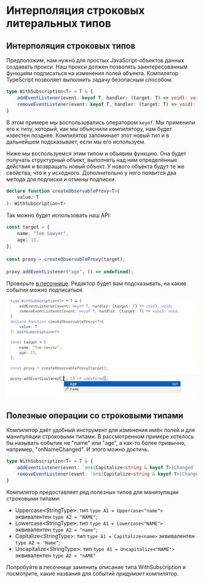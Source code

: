 # Интерполяция строковых литеральных типов

## Интерполяция строковых типов

Предположим, нам нужно для простых JavaScript-объектов данных создавать прокси. Наш прокси должен позволять заинтересованным функциям подписаться на изменения полей объекта. Компилятор TypeScript позволяет выполнить задачу безопасным способом.

```typescript
type WithSubscription<T> = T & {
    addEventListener(event: keyof T, handler: (target: T) => void): void;
    removeEventListener(event: keyof T, handler: (target: T) => void): void;
}
```

В этом примере мы воспользовались оператором `keyof`. Мы применили его к типу, который, как мы объяснили компилятору, нам будет известен позднее. Компилятор запоминает этот новый тип и в дальнейшем подсказывает, если мы его используем.

Ниже мы воспользуемся этим типом и объявим функцию. Она будет получать структурный объект, выполнять над ним определённые действия и возвращать новый объект. У нового объекта будут те же свойства, что и у исходного. Дополнительно у него появится два метода для подписки и отмены подписки.

```typescript
declare function createObservableProxy<T>(
    value: T
): WithSubscription<T>
```

Так можно будет использовать наш API:

```typescript
const target = {
    name: "Tom Sawyer",
    age: 13,
};

const proxy = createObservableProxy(target);

proxy.addEventListener("age", () => undefined);

```

Проверьте [в песочнице](https://www.typescriptlang.org/play?#code/C4TwDgpgBA6glsAFgZQK4CMDOBjATnMYOAewDsAeAFQD4oBeKSqAMigG8AoKbqAQwBN+AUQBuEUsAAycTMHERcACghiJALigBrCCGIAzRgBooiXqX4AbBRsXBeuAOYRgGygEp6tEcTj83G718Abi4eXAgAW2IxUXEpGTlSBWVVFy0dfSMTM0trKFt7JzT3TyhAvwCffhCAXw4OfghsC3toPVRSbCIyKDwIXjkAeSwFEV50KwAFXGIADxAqakVQ7jGLVAhXDn9YBBQMHHxCEgoaeuwyWSg7R2d6dhWoUl4IzagAIkpiCKhkXgB3EAKd6GR68JwaACMAGZQTUQhwLqQrmAZvN7n0BhBhphRuMpmiQAVbsA3AjUXMQAA6ATCVLSWTyJTvcEQEH5Dx0WgdRp6OBJPwhIA). Редактор будет вам подсказывать, на какие события можно подписаться.

![intellisense](./assets/Capture2.PNG)

## Полезные операции со строковыми типами

Компилятор даёт удобный инструмент для изменения имён полей и для манипуляции строковыми типами. В рассмотренном примере хотелось бы называть событие не "name" или "age", а как-то более привычно, например, "onNameChanged". И этого можно достичь.

```typescript
type WithSubscription<T> = T & {
    addEventListener(event: `on${Capitalize<string & keyof T>}Changed`, handler: (target: T) => void): void;
    removeEventListener(event: `on${Capitalize<string & keyof T>}Changed`, handler: (target: T) => void): void;
}
```

Компилятор предоставляет ряд полезных типов для манипуляции строковыми типами:

- Uppercase&lt;StringType>: тип `type A1 = Uppercase<"name">` эквивалентен `type A2 = "NAME"`;
- Lowercase&lt;StringType>: тип `type A1 = Lowercase<"NAME">` эквивалентен `type A2 = "name"`;
- Capitalize&lt;StringType>: тип `type A1 = Capitalize<name>` эквивалентен `type A2 = "Name"`;
- Uncapitalize&lt;StringType>: тип `type A1 = Uncapitalize<"NAME">` эквивалентен `type A2 = "nAME"`

Попробуйте в песочнице заменить описание типа WithSubscription и посмотрите, какие названия для событий *придумает* компилятор.
